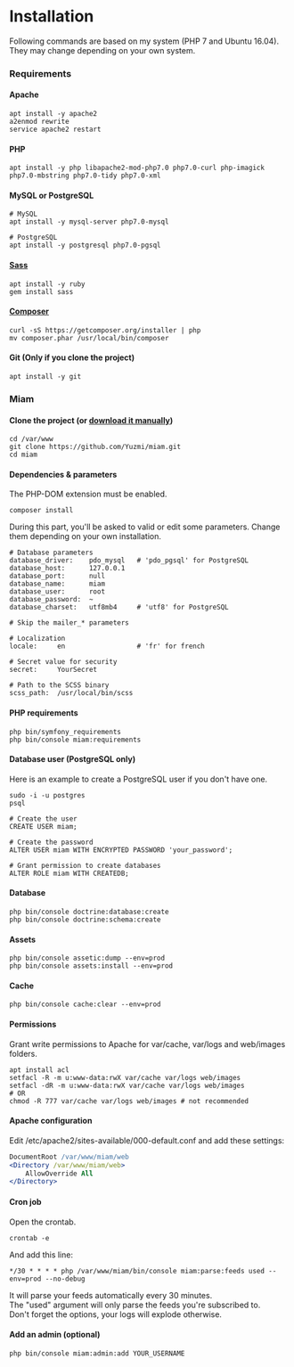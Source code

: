 # Installation

Following commands are based on my system (PHP 7 and Ubuntu 16.04).  
They may change depending on your own system. 

### Requirements  

#### Apache
```shell
apt install -y apache2
a2enmod rewrite
service apache2 restart
```

#### PHP
```shell
apt install -y php libapache2-mod-php7.0 php7.0-curl php-imagick php7.0-mbstring php7.0-tidy php7.0-xml
```

#### MySQL or PostgreSQL
```shell
# MySQL
apt install -y mysql-server php7.0-mysql

# PostgreSQL
apt install -y postgresql php7.0-pgsql
```

#### [Sass](http://sass-lang.com/install)
```shell
apt install -y ruby
gem install sass
```

#### [Composer](https://getcomposer.org/download/)
```shell
curl -sS https://getcomposer.org/installer | php
mv composer.phar /usr/local/bin/composer
```

#### Git (Only if you clone the project)
```shell
apt install -y git
```

### Miam

#### Clone the project (or [download it manually](https://github.com/Yuzmi/miam/archive/master.zip))
```shell
cd /var/www
git clone https://github.com/Yuzmi/miam.git
cd miam
```

#### Dependencies & parameters

The PHP-DOM extension must be enabled.  

```shell
composer install
``` 

During this part, you'll be asked to valid or edit some parameters.
Change them depending on your own installation.

```
# Database parameters
database_driver: 	pdo_mysql 	# 'pdo_pgsql' for PostgreSQL 
database_host: 		127.0.0.1
database_port: 		null
database_name: 		miam
database_user: 		root
database_password: 	~
database_charset: 	utf8mb4 	# 'utf8' for PostgreSQL

# Skip the mailer_* parameters

# Localization
locale: 	en 					# 'fr' for french

# Secret value for security
secret: 	YourSecret

# Path to the SCSS binary
scss_path: 	/usr/local/bin/scss
```

#### PHP requirements
```shell
php bin/symfony_requirements
php bin/console miam:requirements
```

#### Database user (PostgreSQL only)  

Here is an example to create a PostgreSQL user if you don't have one.  

```shell
sudo -i -u postgres
psql

# Create the user
CREATE USER miam;

# Create the password
ALTER USER miam WITH ENCRYPTED PASSWORD 'your_password';

# Grant permission to create databases
ALTER ROLE miam WITH CREATEDB;
```

#### Database

```shell
php bin/console doctrine:database:create
php bin/console doctrine:schema:create
``` 

#### Assets

```shell
php bin/console assetic:dump --env=prod
php bin/console assets:install --env=prod
```

#### Cache

```shell
php bin/console cache:clear --env=prod
```

#### Permissions

Grant write permissions to Apache for var/cache, var/logs and web/images folders.  

```shell
apt install acl
setfacl -R -m u:www-data:rwX var/cache var/logs web/images
setfacl -dR -m u:www-data:rwX var/cache var/logs web/images
# OR
chmod -R 777 var/cache var/logs web/images # not recommended
```

#### Apache configuration

Edit /etc/apache2/sites-available/000-default.conf and add these settings:

```apache
DocumentRoot /var/www/miam/web
<Directory /var/www/miam/web>
	AllowOverride All
</Directory>
```

#### Cron job

Open the crontab.  

```shell
crontab -e
```

And add this line:  

```
*/30 * * * * php /var/www/miam/bin/console miam:parse:feeds used --env=prod --no-debug
```

It will parse your feeds automatically every 30 minutes.  
The "used" argument will only parse the feeds you're subscribed to.  
Don't forget the options, your logs will explode otherwise.  

#### Add an admin (optional)
```
php bin/console miam:admin:add YOUR_USERNAME
```
